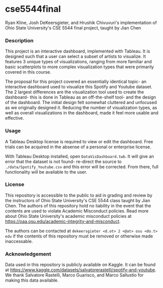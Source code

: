 # **cse5544final**

Ryan Kline, Josh DeKeersgieter, and Hrushik Chivuvuri's implementation of Ohio State University's CSE 5544 final project, taught by Jian Chen

### **Description**

This project is an interactive dashboard, implemented with Tableau. It is designed such that a user can select a subset of artists to visualize. It features 3 unique types of visualizations, ranging from more familiar and basic scatterplots to more complex visualization types that were primarily covered in this course.

The proposal for this project covered an essentially identical topic- an interactive dashboard used to visualize this Spotify and Youtube dataset. The 2 largest differences are the visualization tool used to create the dashboard- this is done in Tableau as an off-the-shelf tool- and the design of the dashboard. The initial design felt somewhat cluttered and unfocused as we originally designed it. Reducing the number of visualization types, as well as overall visualizations in the dashboard, made it feel more usable and effective.

### **Usage**

A Tableau Desktop license is required to view or edit the dashboard. Free trials can be acquired in the absense of a personal or enterprise license.

With Tableau Desktop installed, open `DataVisDashboard.twb`. It will give an error that the dataset is not found- re-direct the source to `./data/Spotify_Youtube.csv` and this error will be corrected. From there, full functionality will be available to the user.

### **License**

This repository is accessible to the public to aid in grading and review by the instructors of Ohio State University's CSE 5544 class taught by Jian Chen. The authors of this repository hold no liability in the event that the contents are used to violate Academic Misconduct policies. Read more about Ohio State University's academic misconduct policies at https://oaa.osu.edu/academic-integrity-and-misconduct.

The authors can be contacted at `dekeersgieter <d.ot> 2 <@at> osu <do.t> edu` if the contents of this repository must be removed or otherwise made inaccessable.

### **Acknowledgement**

Data used in this repository is publicly available on Kaggle. It can be found at https://www.kaggle.com/datasets/salvatorerastelli/spotify-and-youtube. We thank Salvatore Rastelli, Marco Guarisco, and Marco Sallustio for making this data available.
